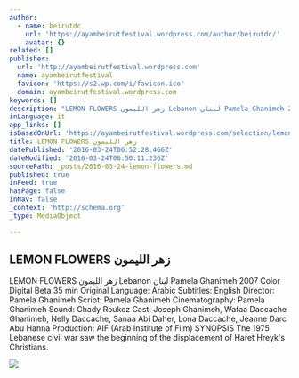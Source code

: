 ```yaml
---
author:
  - name: beirutdc
    url: 'https://ayambeirutfestival.wordpress.com/author/beirutdc/'
    avatar: {}
related: []
publisher:
  url: 'http://ayambeirutfestival.wordpress.com'
  name: ayambeirutfestival
  favicon: 'https://s2.wp.com/i/favicon.ico'
  domain: ayambeirutfestival.wordpress.com
keywords: []
description: "LEMON FLOWERS زهر الليمون Lebanon لبنان Pamela Ghanimeh 2007 Color Digital Beta 35 min Original Language: Arabic Subtitles: English Director: Pamela Ghanimeh Script: Pamela Ghanimeh Cinematography: Pamela Ghanimeh Sound: Chady Roukoz Cast: Joseph Ghanimeh, Wafaa Daccache Ghanimeh, Nelly Daccache, Sanaa Abi Daher, Lona Daccache, Jeanne Darc Abu Hanna Production: AIF (Arab Institute of Film) SYNOPSIS The 1975 Lebanese civil war saw the beginning of the displacement of Haret Hreyk's Christians."
inLanguage: it
app_links: []
isBasedOnUrl: 'https://ayambeirutfestival.wordpress.com/selection/lemon-flowers-%D8%B2%D9%87%D8%B1-%D8%A7%D9%84%D9%84%D9%8A%D9%85%D9%88%D9%86/'
title: LEMON FLOWERS زهر الليمون
datePublished: '2016-03-24T06:52:28.466Z'
dateModified: '2016-03-24T06:50:11.236Z'
sourcePath: _posts/2016-03-24-lemon-flowers.md
published: true
inFeed: true
hasPage: false
inNav: false
_context: 'http://schema.org'
_type: MediaObject

---
```

<article style=""><h1>LEMON FLOWERS زهر الليمون</h1><p>LEMON FLOWERS زهر الليمون Lebanon لبنان Pamela Ghanimeh 2007 Color Digital Beta 35 min Original Language: Arabic Subtitles: English Director: Pamela Ghanimeh Script: Pamela Ghanimeh Cinematography: Pamela Ghanimeh Sound: Chady Roukoz Cast: Joseph Ghanimeh, Wafaa Daccache Ghanimeh, Nelly Daccache, Sanaa Abi Daher, Lona Daccache, Jeanne Darc Abu Hanna Production: AIF (Arab Institute of Film) SYNOPSIS The 1975 Lebanese civil war saw the beginning of the displacement of Haret Hreyk's Christians.</p><img src="https://ayambeirutfestival.files.wordpress.com/2008/10/zahr-el-laymoun-2.jpg?w=500" /></article>
